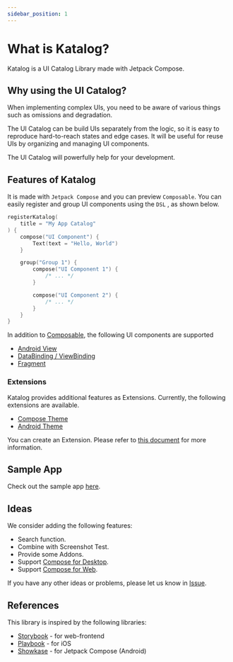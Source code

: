 ```yaml
---
sidebar_position: 1
---
```

# What is Katalog?
Katalog is a UI Catalog Library made with Jetpack Compose.

## Why using the UI Catalog?
When implementing complex UIs, you need to be aware of various things such as omissions and degradation.

The UI Catalog can be build UIs separately from the logic, so it is easy to reproduce hard-to-reach states and edge cases.
It will be useful for reuse UIs by organizing and managing UI components.

The UI Catalog will powerfully help for your development.

## Features of Katalog

It is made with `Jetpack Compose` and you can preview `Composable`.
You can easily register and group UI components using the `DSL` , as shown below.

```kotlin
registerKatalog(
    title = "My App Catalog"
) {
    compose("UI Component") {
        Text(text = "Hello, World")
    }

    group("Group 1") {
        compose("UI Component 1") {
            /* ... */
        }

        compose("UI Component 2") {
            /* ... */
        }
    }
}
```
In addition to [Composable](/docs/main/jetpack-compose), the following UI components are supported
* [Android View](/docs/main/android-view)
* [DataBinding / ViewBinding](/docs/main/binding)
* [Fragment](/docs/main/fragment)

### Extensions
Katalog provides additional features as Extensions.
Currently, the following extensions are available.
* [Compose Theme](/docs/main/extensions/compose-theme)
* [Android Theme](/docs/main/extensions/android-theme)

You can create an Extension.
Please refer to [this document](/docs/main/extensions/create) for more information.

## Sample App
Check out the sample app [here](https://github.com/cyberagent-zemi/katalog/tree/main/samples/android-sample).

## Ideas
We consider adding the following features:
* Search function.
* Combine with Screenshot Test.
* Provide some Addons.
* Support [Compose for Desktop](https://www.jetbrains.com/lp/compose/).
* Support [Compose for Web](https://compose-web.ui.pages.jetbrains.team/).

If you have any other ideas or problems, please let us know in [Issue](https://github.com/cyberagent-zemi/katalog/issues).

## References
This library is inspired by the following libraries:
* [Storybook](https://storybook.js.org/) - for web-frontend
* [Playbook](https://github.com/playbook-ui/playbook-ios) - for iOS
* [Showkase](https://github.com/airbnb/Showkase) - for Jetpack Compose (Android)
